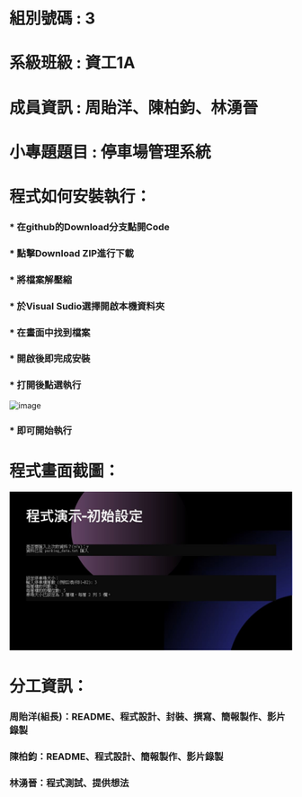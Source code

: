 # 組別號碼 : 3
# 系級班級 : 資工1A
# 成員資訊 : 周貽洋、陳柏鈞、林湧晉
# 小專題題目 : 停車場管理系統

# 程式如何安裝執行：
### * 在github的Download分支點開Code
### * 點擊Download ZIP進行下載
### * 將檔案解壓縮
### * 於Visual Sudio選擇開啟本機資料夾
### * 在畫面中找到檔案
### * 開啟後即完成安裝
### * 打開後點選執行
![image]()
### * 即可開始執行
# 程式畫面截圖：
![程式畫面](https://github.com/YYJOU/Parking_Lot_Manager/blob/YYJOU-patch-1/%E6%93%B7%E5%8F%96.JPG)
# 分工資訊：
### 周貽洋(組長)：README、程式設計、封裝、撰寫、簡報製作、影片錄製
### 陳柏鈞：README、程式設計、簡報製作、影片錄製
### 林湧晉：程式測試、提供想法

